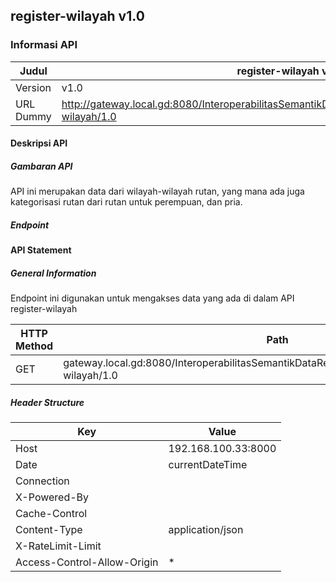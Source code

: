 ## register-wilayah v1.0

### Informasi API

| **Judul** | **register-wilayah v1.0** |
| ----- | --------------------- |
| Version | v1.0 |
| URL Dummy | http://gateway.local.gd:8080/InteroperabilitasSemantikDataRepositoryPemasyarakatan/register-wilayah/1.0 |

#### Deskripsi API

##### Gambaran API <br />
API ini merupakan data dari wilayah-wilayah rutan, yang mana ada juga kategorisasi rutan dari rutan untuk perempuan, dan pria.

##### Endpoint <br />

#### API Statement

##### General Information <br />
Endpoint ini digunakan untuk mengakses data yang ada di dalam API register-wilayah

| HTTP Method | Path | Tipe Format |
| --- | --------------------- | --- |
| GET | gateway.local.gd:8080/InteroperabilitasSemantikDataRepositoryPemasyarakatan/register-wilayah/1.0 | JSON |

##### Header Structure  <br />

| Key | Value |
| --- | --- |
| Host | 192.168.100.33:8000 |
| Date | currentDateTime |
| Connection |  |
| X-Powered-By |  |
| Cache-Control |  |
| Content-Type | application/json |
| X-RateLimit-Limit |  |
| Access-Control-Allow-Origin | * |
